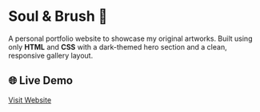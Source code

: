  # Soul & Brush 🎨

A personal portfolio website to showcase my original artworks.
Built using only **HTML** and **CSS** with a dark-themed hero section and a clean, responsive gallery layout.

## 🌐 Live Demo

[Visit Website](https://sumedhabedradi.github.io/my-art-gallery/)  
